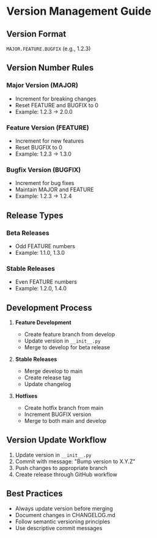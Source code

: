 # Version Management Guide

## Version Format
`MAJOR.FEATURE.BUGFIX` (e.g., 1.2.3)

## Version Number Rules

### Major Version (MAJOR)
- Increment for breaking changes
- Reset FEATURE and BUGFIX to 0
- Example: 1.2.3 → 2.0.0

### Feature Version (FEATURE)
- Increment for new features
- Reset BUGFIX to 0
- Example: 1.2.3 → 1.3.0

### Bugfix Version (BUGFIX)
- Increment for bug fixes
- Maintain MAJOR and FEATURE
- Example: 1.2.3 → 1.2.4

## Release Types

### Beta Releases
- Odd FEATURE numbers
- Example: 1.1.0, 1.3.0

### Stable Releases
- Even FEATURE numbers
- Example: 1.2.0, 1.4.0

## Development Process

1. **Feature Development**
   - Create feature branch from develop
   - Update version in `__init__.py`
   - Merge to develop for beta release

2. **Stable Releases**
   - Merge develop to main
   - Create release tag
   - Update changelog

3. **Hotfixes**
   - Create hotfix branch from main
   - Increment BUGFIX version
   - Merge to both main and develop

## Version Update Workflow

1. Update version in `__init__.py`
2. Commit with message: "Bump version to X.Y.Z"
3. Push changes to appropriate branch
4. Create release through GitHub workflow

## Best Practices

- Always update version before merging
- Document changes in CHANGELOG.md
- Follow semantic versioning principles
- Use descriptive commit messages